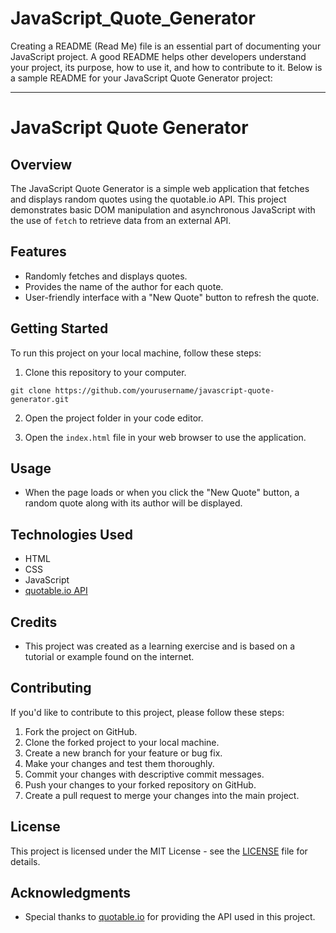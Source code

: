 # JavaScript_Quote_Generator


Creating a README (Read Me) file is an essential part of documenting your JavaScript project. A good README helps other developers understand your project, its purpose, how to use it, and how to contribute to it. Below is a sample README for your JavaScript Quote Generator project:

---

# JavaScript Quote Generator

## Overview

The JavaScript Quote Generator is a simple web application that fetches and displays random quotes using the quotable.io API. This project demonstrates basic DOM manipulation and asynchronous JavaScript with the use of `fetch` to retrieve data from an external API.


## Features

- Randomly fetches and displays quotes.
- Provides the name of the author for each quote.
- User-friendly interface with a "New Quote" button to refresh the quote.

## Getting Started

To run this project on your local machine, follow these steps:

1. Clone this repository to your computer.

```
git clone https://github.com/yourusername/javascript-quote-generator.git
```

2. Open the project folder in your code editor.

3. Open the `index.html` file in your web browser to use the application.

## Usage

- When the page loads or when you click the "New Quote" button, a random quote along with its author will be displayed.

## Technologies Used

- HTML
- CSS
- JavaScript
- [quotable.io API](https://quotable.io/api)

## Credits

- This project was created as a learning exercise and is based on a tutorial or example found on the internet.

## Contributing

If you'd like to contribute to this project, please follow these steps:

1. Fork the project on GitHub.
2. Clone the forked project to your local machine.
3. Create a new branch for your feature or bug fix.
4. Make your changes and test them thoroughly.
5. Commit your changes with descriptive commit messages.
6. Push your changes to your forked repository on GitHub.
7. Create a pull request to merge your changes into the main project.

## License

This project is licensed under the MIT License - see the [LICENSE](LICENSE) file for details.

## Acknowledgments

- Special thanks to [quotable.io](https://quotable.io) for providing the API used in this project.


